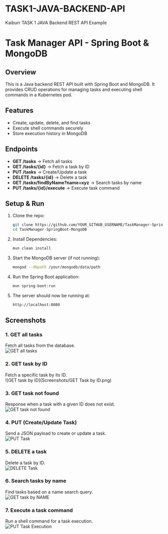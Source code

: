 # TASK1-JAVA-BACKEND-API
Kaiburr TASK 1 JAVA Backend REST API Example 


# Task Manager API - Spring Boot & MongoDB  

## Overview  
This is a Java backend REST API built with Spring Boot and MongoDB. It provides CRUD operations for managing tasks and executing shell commands in a Kubernetes pod.  

## Features  
- Create, update, delete, and find tasks  
- Execute shell commands securely  
- Store execution history in MongoDB  

## Endpoints  
- **GET /tasks** → Fetch all tasks  
- **GET /tasks/{id}** → Fetch a task by ID  
- **PUT /tasks** → Create/Update a task  
- **DELETE /tasks/{id}** → Delete a task  
- **GET /tasks/findByName?name=xyz** → Search tasks by name  
- **PUT /tasks/{id}/execute** → Execute task command  

## Setup & Run  
1. Clone the repo:  
   ```sh
   git clone https://github.com/YOUR_GITHUB_USERNAME/TaskManager-SpringBoot-MongoDB.git
   cd TaskManager-SpringBoot-MongoDB

2. Install Dependencies:
   ```sh
   mvn clean install

3. Start the MongoDB server (if not running):
   ```sh
   mongod --dbpath /your/mongodb/data/path

4. Run the Spring Boot application:
   ```sh
   mvn spring-boot:run

5. The server should now be running at:
   ```sh
   http://localhost:8080

## Screenshots  

### 1. GET all tasks  
Fetch all tasks from the database.  
![GET all tasks](Screenshots/GET_method.jpg)  

### 2. GET task by ID  
Fetch a specific task by its ID.  
![GET task by ID](Screenshots/GET Task by ID.png)  

### 3. GET task not found  
Response when a task with a given ID does not exist.  
![GET task not found](Screenshots/GET_not_found.png)  

### 4. PUT (Create/Update Task)  
Send a JSON payload to create or update a task.  
![PUT Task](Screenshots/POST_method.png)  

### 5. DELETE a task  
Delete a task by ID.  
![DELETE Task](Screenshots/DELETE_method.png)  

### 6. Search tasks by name  
Find tasks based on a name search query.  
![GET task by NAME](Screenshots/GET_task_by_NAME.png)  

### 7. Execute a task command  
Run a shell command for a task execution.  
![PUT Task Execution](Screenshots/PUT_Task_Execute.png)  






